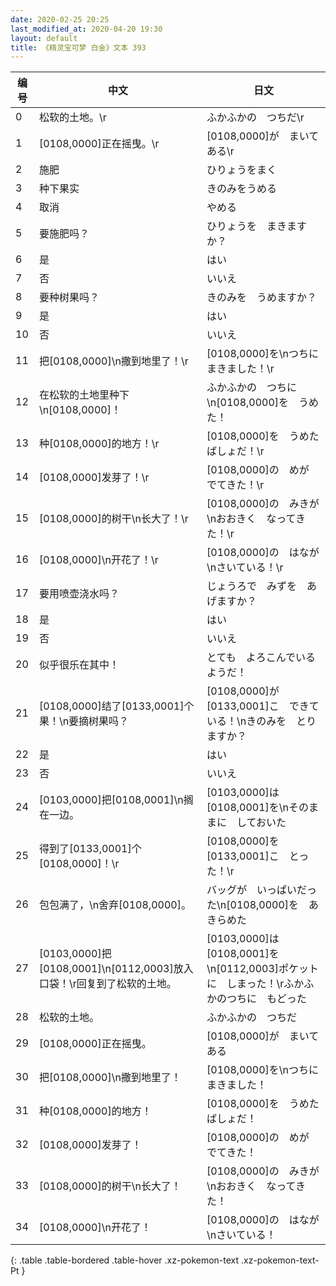 ```yaml
---
date: 2020-02-25 20:25
last_modified_at: 2020-04-20 19:30
layout: default
title: 《精灵宝可梦 白金》文本 393
---
```

| 编号 | 中文 | 日文 |
| ---- | ---- | ---- |
| 0 | 松软的土地。\r | ふかふかの　つちだ\r |
| 1 | [0108,0000]正在摇曳。\r | [0108,0000]が　まいてある\r |
| 2 | 施肥 | ひりょうをまく |
| 3 | 种下果实 | きのみをうめる |
| 4 | 取消 | やめる |
| 5 | 要施肥吗？ | ひりょうを　まきますか？ |
| 6 | 是 | はい |
| 7 | 否 | いいえ |
| 8 | 要种树果吗？ | きのみを　うめますか？ |
| 9 | 是 | はい |
| 10 | 否 | いいえ |
| 11 | 把[0108,0000]\n撒到地里了！\r | [0108,0000]を\nつちに　まきました！\r |
| 12 | 在松软的土地里种下\n[0108,0000]！ | ふかふかの　つちに\n[0108,0000]を　うめた！ |
| 13 | 种[0108,0000]的地方！\r | [0108,0000]を　うめた　ばしょだ！\r |
| 14 | [0108,0000]发芽了！\r | [0108,0000]の　めが　でてきた！\r |
| 15 | [0108,0000]的树干\n长大了！\r | [0108,0000]の　みきが\nおおきく　なってきた！\r |
| 16 | [0108,0000]\n开花了！\r | [0108,0000]の　はなが\nさいている！\r |
| 17 | 要用喷壶浇水吗？ | じょうろで　みずを　あげますか？ |
| 18 | 是 | はい |
| 19 | 否 | いいえ |
| 20 | 似乎很乐在其中！ | とても　よろこんでいる　ようだ！ |
| 21 | [0108,0000]结了[0133,0001]个果！\n要摘树果吗？ | [0108,0000]が　[0133,0001]こ　できている！\nきのみを　とりますか？ |
| 22 | 是 | はい |
| 23 | 否 | いいえ |
| 24 | [0103,0000]把[0108,0001]\n搁在一边。 | [0103,0000]は　[0108,0001]を\nそのままに　しておいた |
| 25 | 得到了[0133,0001]个[0108,0000]！\r | [0108,0000]を　[0133,0001]こ　とった！\r |
| 26 | 包包满了，\n舍弃[0108,0000]。 | バッグが　いっぱいだった\n[0108,0000]を　あきらめた |
| 27 | [0103,0000]把[0108,0001]\n[0112,0003]放入口袋！\r回复到了松软的土地。 | [0103,0000]は　[0108,0001]を\n[0112,0003]ポケット　に　しまった！\rふかふかのつちに　もどった |
| 28 | 松软的土地。 | ふかふかの　つちだ |
| 29 | [0108,0000]正在摇曳。 | [0108,0000]が　まいてある |
| 30 | 把[0108,0000]\n撒到地里了！ | [0108,0000]を\nつちに　まきました！ |
| 31 | 种[0108,0000]的地方！ | [0108,0000]を　うめた　ばしょだ！ |
| 32 | [0108,0000]发芽了！ | [0108,0000]の　めが　でてきた！ |
| 33 | [0108,0000]的树干\n长大了！ | [0108,0000]の　みきが\nおおきく　なってきた！ |
| 34 | [0108,0000]\n开花了！ | [0108,0000]の　はなが\nさいている！ |
{: .table .table-bordered .table-hover .xz-pokemon-text .xz-pokemon-text-Pt }